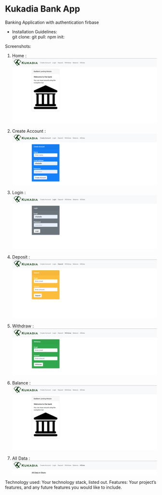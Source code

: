 # Kukadia Bank App

 Banking Application with authentication firbase

- Installation Guidelines:  
    git clone: 
    git pull:
    npm init:

Screenshots: 
1. Home :
![Alt text](https://github.com/kukadia/Kukadia-Bank/blob/dfc7246b29fa1f2385dcabe45be85ba058b2d73b/ReadmeSS/home.png?raw=true "Home")

2. Create Account :
![Alt text](https://github.com/kukadia/Kukadia-Bank/blob/dfc7246b29fa1f2385dcabe45be85ba058b2d73b/ReadmeSS/create.png?raw=true "Create Account")

3. Login :
![Alt text](https://github.com/kukadia/Kukadia-Bank/blob/dfc7246b29fa1f2385dcabe45be85ba058b2d73b/ReadmeSS/login.png?raw=true "Login")

4. Deposit :
![Alt text](https://github.com/kukadia/Kukadia-Bank/blob/dfc7246b29fa1f2385dcabe45be85ba058b2d73b/ReadmeSS/deposit.png?raw=true "Deposit")

5. Withdraw :
![Alt text](https://github.com/kukadia/Kukadia-Bank/blob/dfc7246b29fa1f2385dcabe45be85ba058b2d73b/ReadmeSS/withdraw.png?raw=true "Withdraw")

6. Balance :
![Alt text](https://github.com/kukadia/Kukadia-Bank/blob/dfc7246b29fa1f2385dcabe45be85ba058b2d73b/ReadmeSS/home.png?raw=true "Balance")

7. All Data :
![Alt text](https://github.com/kukadia/Kukadia-Bank/blob/dfc7246b29fa1f2385dcabe45be85ba058b2d73b/ReadmeSS/alldata.png?raw=true "All Data")


Technology used: Your technology stack, listed out. 
Features: Your project’s features, and any future features you would like to include.

